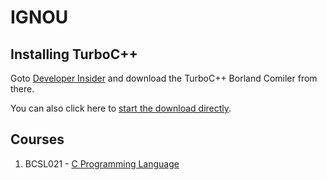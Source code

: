 # IGNOU

## Installing TurboC++
Goto [Developer Insider](https://developerinsider.co/download-turbo-c-for-windows-7-8-8-1-and-windows-10-32-64-bit-full-screen/) and download the TurboC++ Borland Comiler from there. 

You can also click here to [start the download directly](https://developerinsider.co/downloading/?download=https://github.com/vineetchoudhary/turbocpp/releases/download/v3.2/Turbo.C.3.2.zip?raw=true&after=https://developerinsider.co/c-and-cpp-insider/).

## Courses
1. BCSL021 - [C Programming Language](https://github.com/raghavb95/IGNOU/tree/gh-pages/C%20Programming%20Lab)
